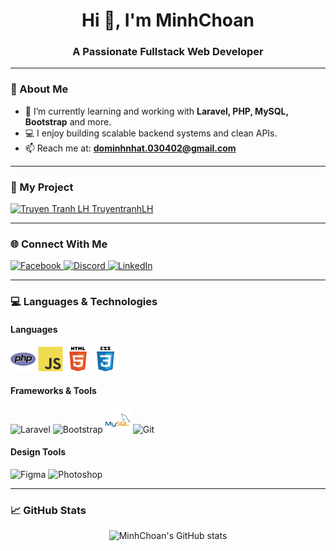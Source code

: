 <h1 align="center">Hi 👋, I'm MinhChoan</h1>
<h3 align="center">A Passionate Fullstack Web Developer</h3>

---

### 🚀 About Me
- 🌱 I’m currently learning and working with **Laravel, PHP, MySQL, Bootstrap** and more.
- 💻 I enjoy building scalable backend systems and clean APIs.
- 📫 Reach me at: **dominhnhat.030402@gmail.com**

---

### 🧩 My Project
<p align="left">
  <a href="https://truyentranhlh.one" target="_blank">
    <img src="https://truyentranhlh.one/favicon.ico" alt="Truyen Tranh LH" height="40" />
    <span>TruyentranhLH</span>
  </a>
</p>

---

### 🌐 Connect With Me
<p align="left">
  <a href="https://fb.com/minhchoan" target="_blank">
    <img src="https://raw.githubusercontent.com/rahuldkjain/github-profile-readme-generator/master/src/images/icons/Social/facebook.svg" alt="Facebook" height="30" />
  </a>
  <a href="https://discord.gg/407886526513414159" target="_blank">
    <img src="https://raw.githubusercontent.com/rahuldkjain/github-profile-readme-generator/master/src/images/icons/Social/discord.svg" alt="Discord" height="30" />
  </a>
  <a href="https://www.linkedin.com/in/minhchoan/" target="_blank">
    <img src="https://cdn.jsdelivr.net/gh/devicons/devicon/icons/linkedin/linkedin-original.svg" alt="LinkedIn" height="30" />
  </a>
</p>

---

### 💻 Languages & Technologies

#### Languages
<p>
  <img src="https://raw.githubusercontent.com/devicons/devicon/master/icons/php/php-original.svg" alt="PHP" width="40" />
  <img src="https://raw.githubusercontent.com/devicons/devicon/master/icons/javascript/javascript-original.svg" alt="JavaScript" width="40" />
  <img src="https://raw.githubusercontent.com/devicons/devicon/master/icons/html5/html5-original-wordmark.svg" alt="HTML5" width="40" />
  <img src="https://raw.githubusercontent.com/devicons/devicon/master/icons/css3/css3-original-wordmark.svg" alt="CSS3" width="40" />
</p>

#### Frameworks & Tools
<p>
  <img src="https://static-00.iconduck.com/assets.00/laravel-icon-497x512-uwybstke.png" alt="Laravel" width="40" />
  <img src="https://upload.wikimedia.org/wikipedia/commons/thumb/b/b2/Bootstrap_logo.svg/1200px-Bootstrap_logo.svg.png" alt="Bootstrap" width="40" />
  <img src="https://raw.githubusercontent.com/devicons/devicon/master/icons/mysql/mysql-original-wordmark.svg" alt="MySQL" width="40" />
  <img src="https://www.vectorlogo.zone/logos/git-scm/git-scm-icon.svg" alt="Git" width="40" />
</p>

#### Design Tools
<p>
  <img src="https://www.vectorlogo.zone/logos/figma/figma-icon.svg" alt="Figma" width="40" />
  <img src="https://upload.wikimedia.org/wikipedia/commons/thumb/a/af/Adobe_Photoshop_CC_icon.svg/2101px-Adobe_Photoshop_CC_icon.svg.png" alt="Photoshop" width="40" />
</p>

---

### 📈 GitHub Stats
<p align="center">
  <img src="https://github-readme-stats.vercel.app/api?username=minhchoan&show_icons=true&theme=tokyonight" alt="MinhChoan's GitHub stats" />
</p>
